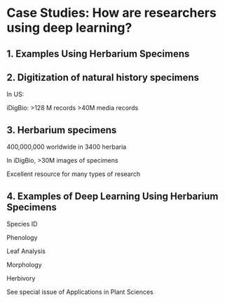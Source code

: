 # Case Studies: How are researchers using deep learning?

## 1. Examples Using Herbarium Specimens


## 2. Digitization of natural history specimens

   In US: 
   
   iDigBio: 
	>128 M records 
	>40M media records


## 3. Herbarium specimens

   400,000,000 worldwide in 3400 herbaria

   In iDigBio, >30M images of specimens

   Excellent resource for many types of research
 

## 4. Examples of Deep Learning Using Herbarium Specimens

   Species ID

   Phenology
 
   Leaf Analysis

   Morphology

   Herbivory

   See special issue of Applications in Plant Sciences







